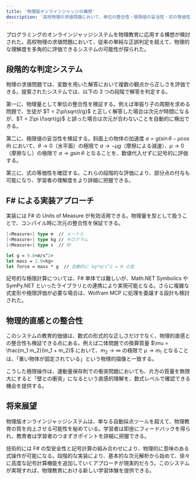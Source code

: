 ```yaml
---
title: '物理版オンラインジャッジの構想'
description: '高校物理の求値問題において、単位の整合性・極限値の妥当性・式の等価性を段階的に判定する自動採点システムの構想'
---
```


プログラミングのオンラインジャッジシステムを物理教育に応用する構想が検討された。高校物理の求値問題において、従来の単純な正誤判定を超えて、物理的な理解度を多角的に評価できるシステムの可能性が探られた。

## 段階的な判定システム

物理の求値問題では、変数を用いた解答において複数の観点から正しさを評価できる。提案されたシステムでは、以下の 3 つの段階で解答を判定する。

第一に、物理量として単位の整合性を検証する。例えば単振り子の周期を求める問題で、生徒が $T = 2\pi\sqrt{l/g}$ と正しく解答した場合は次元が時間になるが、$T = 2\pi l/\sqrt{g}$ と誤った場合は次元が合わないことを自動的に検出できる。

第二に、極限値の妥当性を検証する。斜面上の物体の加速度 $a = g(\sin\theta - \mu\cos\theta)$ において、$\theta \to 0$（水平面）の極限で $a \to -\mu g$（摩擦による減速）、$\mu \to 0$（摩擦なし）の極限で $a \to g\sin\theta$ となることを、数値代入せずに記号的に評価する。

第三に、式の等価性を確認する。これらの段階的な評価により、部分点の付与も可能になり、学習者の理解度をより詳細に把握できる。

## F# による実装アプローチ

実装には F# の Units of Measure が有効活用できる。物理量を型として扱うことで、コンパイル時に次元の整合性を保証できる。

```fsharp
[<Measure>] type m  // メートル
[<Measure>] type kg // キログラム
[<Measure>] type s  // 秒

let g = 9.8<m/s^2>
let mass = 2.0<kg>
let force = mass * g  // 自動的に kg*m/s^2 = N の型
```

記号的な極限計算については、F# 単体では難しいが、Math.NET Symbolics や SymPy.NET といったライブラリとの連携により実現可能となる。さらに複雑な式変形や極限評価が必要な場合は、Wolfram MCP に処理を委譲する設計も検討された。

## 物理的直感との整合性

このシステムの教育的価値は、数式の形式的な正しさだけでなく、物理的直感との整合性も検証できる点にある。例えば二体問題での換算質量 $\mu = \frac{m_1 m_2}{m_1 + m_2}$ において、$m_2 \to \infty$ の極限で $\mu \to m_1$ となることは、「重い物体が固定されている」という物理的描像と一致する。

こうした極限操作は、運動量保存則での衝突問題においても、片方の質量を無限大にすると「壁との衝突」になるという直感的理解を、数式レベルで確認できる機会を提供する。

## 将来展望

物理版オンラインジャッジシステムは、単なる自動採点ツールを超えて、物理教育の質を向上させる可能性を秘めている。学習者は即座にフィードバックを得られ、教育者は学習者のつまずきポイントを詳細に把握できる。

技術的には F# の型安全性と記号計算の組み合わせにより、物理的に意味のある式操作が可能になる。段階的な実装により、基本的な次元解析から始めて、徐々に高度な記号計算機能を追加していくアプローチが現実的だろう。このシステムが実現すれば、物理教育における新しい学習体験を提供できる。

